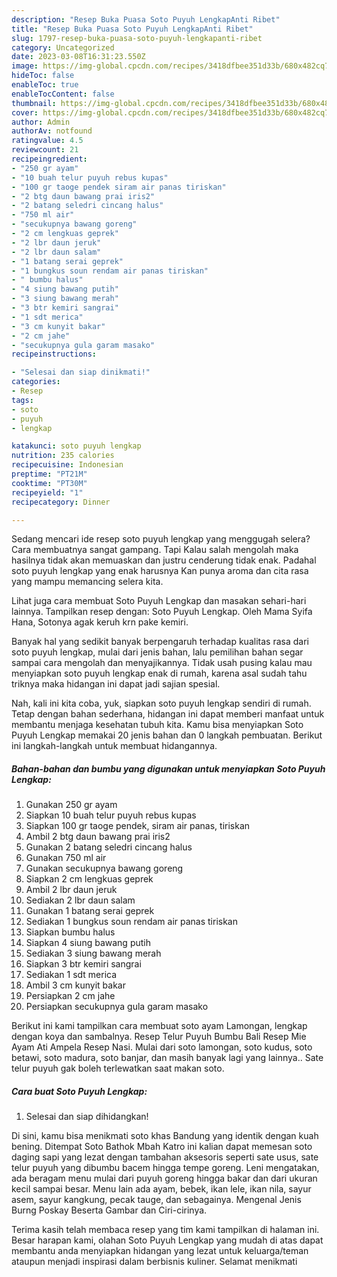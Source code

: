 ```yaml
---
description: "Resep Buka Puasa Soto Puyuh LengkapAnti Ribet"
title: "Resep Buka Puasa Soto Puyuh LengkapAnti Ribet"
slug: 1797-resep-buka-puasa-soto-puyuh-lengkapanti-ribet
category: Uncategorized
date: 2023-03-08T16:31:23.550Z
image: https://img-global.cpcdn.com/recipes/3418dfbee351d33b/680x482cq70/soto-puyuh-lengkap-foto-resep-utama.jpg
hideToc: false
enableToc: true
enableTocContent: false
thumbnail: https://img-global.cpcdn.com/recipes/3418dfbee351d33b/680x482cq70/soto-puyuh-lengkap-foto-resep-utama.jpg
cover: https://img-global.cpcdn.com/recipes/3418dfbee351d33b/680x482cq70/soto-puyuh-lengkap-foto-resep-utama.jpg
author: Admin
authorAv: notfound
ratingvalue: 4.5
reviewcount: 21
recipeingredient:
- "250 gr ayam"
- "10 buah telur puyuh rebus kupas"
- "100 gr taoge pendek siram air panas tiriskan"
- "2 btg daun bawang prai iris2"
- "2 batang seledri cincang halus"
- "750 ml air"
- "secukupnya bawang goreng"
- "2 cm lengkuas geprek"
- "2 lbr daun jeruk"
- "2 lbr daun salam"
- "1 batang serai geprek"
- "1 bungkus soun rendam air panas tiriskan"
- " bumbu halus"
- "4 siung bawang putih"
- "3 siung bawang merah"
- "3 btr kemiri sangrai"
- "1 sdt merica"
- "3 cm kunyit bakar"
- "2 cm jahe"
- "secukupnya gula garam masako"
recipeinstructions:

- "Selesai dan siap dinikmati!"
categories:
- Resep
tags:
- soto
- puyuh
- lengkap

katakunci: soto puyuh lengkap 
nutrition: 235 calories
recipecuisine: Indonesian
preptime: "PT21M"
cooktime: "PT30M"
recipeyield: "1"
recipecategory: Dinner

---
```



Sedang mencari ide resep soto puyuh lengkap yang menggugah selera? Cara membuatnya sangat gampang. Tapi Kalau salah mengolah maka hasilnya tidak akan memuaskan dan justru cenderung tidak enak. Padahal soto puyuh lengkap yang enak harusnya Kan punya aroma dan cita rasa yang mampu memancing selera kita.


Lihat juga cara membuat Soto Puyuh Lengkap dan masakan sehari-hari lainnya. Tampilkan resep dengan: Soto Puyuh Lengkap. Oleh Mama Syifa Hana, Sotonya agak keruh krn pake kemiri.

Banyak hal yang sedikit banyak berpengaruh terhadap kualitas rasa dari soto puyuh lengkap, mulai dari jenis bahan, lalu pemilihan bahan segar sampai cara mengolah dan menyajikannya. Tidak usah pusing kalau mau menyiapkan soto puyuh lengkap enak di rumah, karena asal sudah tahu triknya maka hidangan ini dapat jadi sajian spesial.


Nah, kali ini kita coba, yuk, siapkan soto puyuh lengkap sendiri di rumah. Tetap dengan bahan sederhana, hidangan ini dapat memberi manfaat untuk membantu menjaga kesehatan tubuh kita. Kamu bisa menyiapkan Soto Puyuh Lengkap memakai 20 jenis bahan dan 0 langkah pembuatan. Berikut ini langkah-langkah untuk membuat hidangannya.

<!--inarticleads1-->

##### Bahan-bahan dan bumbu yang digunakan untuk menyiapkan Soto Puyuh Lengkap:

1. Gunakan 250 gr ayam
1. Siapkan 10 buah telur puyuh rebus kupas
1. Siapkan 100 gr taoge pendek, siram air panas, tiriskan
1. Ambil 2 btg daun bawang prai iris2
1. Gunakan 2 batang seledri cincang halus
1. Gunakan 750 ml air
1. Gunakan secukupnya bawang goreng
1. Siapkan 2 cm lengkuas geprek
1. Ambil 2 lbr daun jeruk
1. Sediakan 2 lbr daun salam
1. Gunakan 1 batang serai geprek
1. Sediakan 1 bungkus soun rendam air panas tiriskan
1. Siapkan  bumbu halus
1. Siapkan 4 siung bawang putih
1. Sediakan 3 siung bawang merah
1. Siapkan 3 btr kemiri sangrai
1. Sediakan 1 sdt merica
1. Ambil 3 cm kunyit bakar
1. Persiapkan 2 cm jahe
1. Persiapkan secukupnya gula garam masako


Berikut ini kami tampilkan cara membuat soto ayam Lamongan, lengkap dengan koya dan sambalnya. Resep Telur Puyuh Bumbu Bali Resep Mie Ayam Ati Ampela Resep Nasi. Mulai dari soto lamongan, soto kudus, soto betawi, soto madura, soto banjar, dan masih banyak lagi yang lainnya.. Sate telur puyuh gak boleh terlewatkan saat makan soto. 

<!--inarticleads2-->

##### Cara buat Soto Puyuh Lengkap:


1. Selesai dan siap dihidangkan!

Di sini, kamu bisa menikmati soto khas Bandung yang identik dengan kuah bening. Ditempat Soto Bathok Mbah Katro ini kalian dapat memesan soto daging sapi yang lezat dengan tambahan aksesoris seperti sate usus, sate telur puyuh yang dibumbu bacem hingga tempe goreng. Leni mengatakan, ada beragam menu mulai dari puyuh goreng hingga bakar dan dari ukuran kecil sampai besar. Menu lain ada ayam, bebek, ikan lele, ikan nila, sayur asem, sayur kangkung, pecak tauge, dan sebagainya. Mengenal Jenis Burng Poskay Beserta Gambar dan Ciri-cirinya. 

Terima kasih telah membaca resep yang tim kami tampilkan di halaman ini. Besar harapan kami, olahan Soto Puyuh Lengkap yang mudah di atas dapat membantu anda menyiapkan hidangan yang lezat untuk keluarga/teman ataupun menjadi inspirasi dalam berbisnis kuliner. Selamat menikmati
